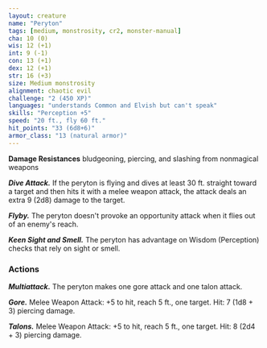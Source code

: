 ```yaml
---
layout: creature
name: "Peryton"
tags: [medium, monstrosity, cr2, monster-manual]
cha: 10 (0)
wis: 12 (+1)
int: 9 (-1)
con: 13 (+1)
dex: 12 (+1)
str: 16 (+3)
size: Medium monstrosity
alignment: chaotic evil
challenge: "2 (450 XP)"
languages: "understands Common and Elvish but can't speak"
skills: "Perception +5"
speed: "20 ft., fly 60 ft."
hit_points: "33 (6d8+6)"
armor_class: "13 (natural armor)"
---
```


**Damage Resistances** bludgeoning, piercing, and slashing from nonmagical weapons

***Dive Attack.*** If the peryton is flying and dives at least 30 ft. straight toward a target and then hits it with a melee weapon attack, the attack deals an extra 9 (2d8) damage to the target.

***Flyby.*** The peryton doesn't provoke an opportunity attack when it flies out of an enemy's reach.

***Keen Sight and Smell.*** The peryton has advantage on Wisdom (Perception) checks that rely on sight or smell.

### Actions

***Multiattack.*** The peryton makes one gore attack and one talon attack.

***Gore.*** Melee Weapon Attack: +5 to hit, reach 5 ft., one target. Hit: 7 (1d8 + 3) piercing damage.

***Talons.*** Melee Weapon Attack: +5 to hit, reach 5 ft., one target. Hit: 8 (2d4 + 3) piercing damage.